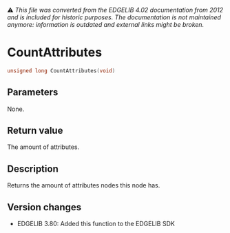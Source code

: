 :warning: _This file was converted from the EDGELIB 4.02 documentation from 2012 and is included for historic purposes. The documentation is not maintained anymore: information is outdated and external links might be broken._

# CountAttributes


```c++
unsigned long CountAttributes(void)
```

## Parameters
None.

## Return value
The amount of attributes.

## Description
Returns the amount of attributes nodes this node has.

## Version changes
- EDGELIB 3.80: Added this function to the EDGELIB SDK

